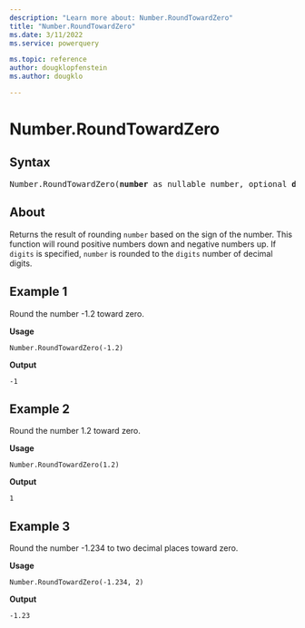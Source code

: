 ```yaml
---
description: "Learn more about: Number.RoundTowardZero"
title: "Number.RoundTowardZero"
ms.date: 3/11/2022
ms.service: powerquery

ms.topic: reference
author: dougklopfenstein
ms.author: dougklo

---
```

# Number.RoundTowardZero

## Syntax

<pre>
Number.RoundTowardZero(<b>number</b> as nullable number, optional <b>digits</b> as nullable number) as nullable number
</pre>
  
## About

Returns the result of rounding `number` based on the sign of the number. This function will round positive numbers down and negative numbers up. If `digits` is specified, `number` is rounded to the `digits` number of decimal digits.

## Example 1

Round the number -1.2 toward zero.

**Usage**

``` powerquery-m
Number.RoundTowardZero(-1.2)
```

**Output**

`-1`

## Example 2

Round the number 1.2 toward zero.

**Usage**

``` powerquery-m
Number.RoundTowardZero(1.2)
```

**Output**

`1`

## Example 3

Round the number -1.234 to two decimal places toward zero.

**Usage**

``` powerquery-m
Number.RoundTowardZero(-1.234, 2)
```

**Output**

`-1.23`
